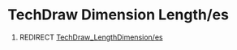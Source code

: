 # TechDraw Dimension Length/es
1.  REDIRECT [TechDraw\_LengthDimension/es](TechDraw_LengthDimension/es.md)
